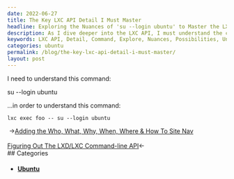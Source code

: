 ```yaml
---
date: 2022-06-27
title: The Key LXC API Detail I Must Master
headline: Exploring the Nuances of 'su --login ubuntu' to Master the LXC API Detail
description: As I dive deeper into the LXC API, I must understand the command 'su --login ubuntu' in order to fully comprehend 'lxc exec foo -- su --login ubuntu'. Join me as I explore the nuances of this command and all the possibilities it unlocks.
keywords: LXC API, Detail, Command, Explore, Nuances, Possibilities, Understand, Master, Login, Ubuntu
categories: ubuntu
permalink: /blog/the-key-lxc-api-detail-i-must-master/
layout: post
---
```



I need to understand this command:

  su --login ubuntu

...in order to understand this command:

    lxc exec foo -- su --login ubuntu


<div class="post-nav"><div class="post-nav-prev"><span class="arrow">&nbsp;&rarr;</span><a href="/blog/adding-the-who-what-why-when-where-how-to-site-nav/">Adding the Who, What, Why, When, Where & How To Site Nav</a></div> &nbsp; <div class="post-nav-next"><a href="/blog/figuring-out-the-lxd-lxc-command-line-api/">Figuring Out The LXD/LXC Command-line API</a><span class="arrow">&larr;&nbsp;</span></div></div>
## Categories

<ul>
<li><h4><a href='/ubuntu/'>Ubuntu</a></h4></li></ul>